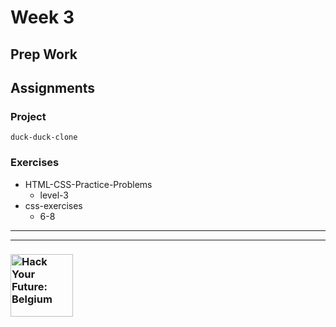 # Week 3

## Prep Work

## Assignments


### Project

`duck-duck-clone`

### Exercises

* HTML-CSS-Practice-Problems
    * level-3
* css-exercises
    * 6-8

---
---

### <a href="https://hackyourfuture.be" target="_blank"><img src="https://user-images.githubusercontent.com/18554853/63941625-4c7c3d00-ca6c-11e9-9a76-8d5e3632fe70.jpg" width="100" height="100" alt="Hack Your Future: Belgium"></a>
